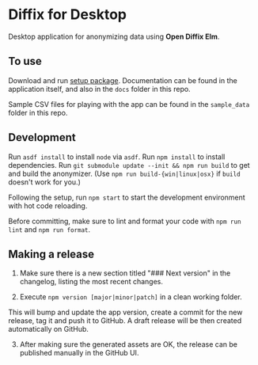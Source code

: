 # Diffix for Desktop

Desktop application for anonymizing data using __Open Diffix Elm__.

## To use

Download and run [setup package](https://github.com/diffix/desktop/releases).
Documentation can be found in the application itself, and also in the `docs`
folder in this repo.

Sample CSV files for playing with the app can be found in the `sample_data`
folder in this repo.

## Development

Run `asdf install` to install `node` via `asdf`.
Run `npm install` to install dependencies.
Run `git submodule update --init && npm run build` to get and build the anonymizer.
(Use `npm run build-{win|linux|osx}` if `build` doesn't work for you.)

Following the setup, run `npm start` to start the development environment with hot code reloading.

Before committing, make sure to lint and format your code with `npm run lint` and `npm run format`.

## Making a release

1. Make sure there is a new section titled "### Next version" in the changelog, listing the most recent changes.

2. Execute `npm version [major|minor|patch]` in a clean working folder.

  This will bump and update the app version, create a commit for the new release, tag it and push it to GitHub.
  A draft release will be then created automatically on GitHub.

3. After making sure the generated assets are OK, the release can be published manually in the GitHub UI.
